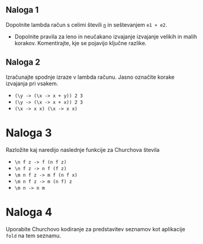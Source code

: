 ## Naloga 1

Dopolnite lambda račun s celimi števili <u>`n`</u> in seštevanjem `e1 + e2`.  

- Dopolnite pravila za leno in neučakano izvajanje izvajanje velikih in malih korakov. Komentirajte, kje se pojavijo ključne razlike.

## Naloga 2

Izračunajte spodnje izraze v lambda računu. Jasno označite korake izvajanja pri vsakem.

- `(\y -> (\x -> x + y)) 2 3`
- `(\y -> (\x -> x + x)) 2 3`
- `(\x -> x x) (\x -> x x)`

# Naloga 3

Razložite kaj naredijo naslednje funkcije za Churchova števila

- `\n f z -> f (n f z)`
- `\n f z -> n f (f z)`
- `\m n f z -> m f (n f x)`
- `\m n f z -> m (n f) z`
- `\m n -> n m`

# Naloga 4

Uporabite Churchovo kodiranje za predstavitev seznamov kot aplikacije `fold` na tem seznamu.
